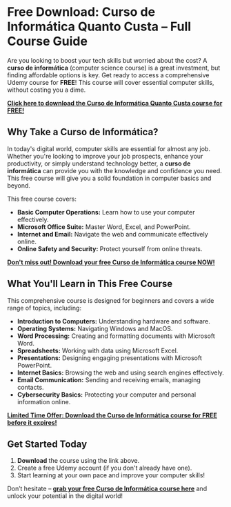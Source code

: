 # Free Download: Curso de Informática Quanto Custa – Full Course Guide

Are you looking to boost your tech skills but worried about the cost? A **curso de informática** (computer science course) is a great investment, but finding affordable options is key. Get ready to access a comprehensive Udemy course for **FREE**! This course will cover essential computer skills, without costing you a dime.

[**Click here to download the Curso de Informática Quanto Custa course for FREE!**](https://udemywork.com/curso-de-informatica-quanto-custa)

## Why Take a Curso de Informática?

In today's digital world, computer skills are essential for almost any job. Whether you're looking to improve your job prospects, enhance your productivity, or simply understand technology better, a **curso de informática** can provide you with the knowledge and confidence you need. This free course will give you a solid foundation in computer basics and beyond.

This free course covers:
*   **Basic Computer Operations:** Learn how to use your computer effectively.
*   **Microsoft Office Suite:** Master Word, Excel, and PowerPoint.
*   **Internet and Email:** Navigate the web and communicate effectively online.
*   **Online Safety and Security:** Protect yourself from online threats.

[**Don't miss out! Download your free Curso de Informática course NOW!**](https://udemywork.com/curso-de-informatica-quanto-custa)

## What You'll Learn in This Free Course

This comprehensive course is designed for beginners and covers a wide range of topics, including:

*   **Introduction to Computers:** Understanding hardware and software.
*   **Operating Systems:** Navigating Windows and MacOS.
*   **Word Processing:** Creating and formatting documents with Microsoft Word.
*   **Spreadsheets:** Working with data using Microsoft Excel.
*   **Presentations:** Designing engaging presentations with Microsoft PowerPoint.
*   **Internet Basics:** Browsing the web and using search engines effectively.
*   **Email Communication:** Sending and receiving emails, managing contacts.
*   **Cybersecurity Basics:** Protecting your computer and personal information online.

[**Limited Time Offer: Download the Curso de Informática course for FREE before it expires!**](https://udemywork.com/curso-de-informatica-quanto-custa)

## Get Started Today

1.  **Download** the course using the link above.
2.  Create a free Udemy account (if you don't already have one).
3.  Start learning at your own pace and improve your computer skills!

Don’t hesitate – **[grab your free Curso de Informática course here](https://udemywork.com/curso-de-informatica-quanto-custa)** and unlock your potential in the digital world!
